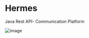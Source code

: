 # Hermes
Java Rest API-  Communication Platform 

![image](https://amenteemaravilhosa.com.br/wp-content/uploads/2020/02/ilustracao-hermes.jpg)
